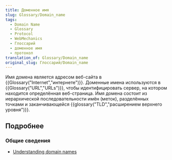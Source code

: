 ```yaml
---
title: Доменное имя
slug: Glossary/Domain_name
tags:
  - Domain Name
  - Glossary
  - Protocol
  - WebMechanics
  - Глоссарий
  - доменное имя
  - протокол
translation_of: Glossary/Domain_name
original_slug: Глоссарий/Domain_name
---
```


Имя домена является адресом веб-сайта в {{Glossary("Internet","интернете")}}. Доменные имена используются в {{Glossary("URL","URLs")}}, чтобы идентифицировать сервер, на котором находится определённая веб-страница. Имя домена состоит из иерархической последовательности имён (меток), разделённых точками и заканчивающейся {{glossary("TLD","расширением верхнего уровня")}}.

## Подробнее

### Общие сведения

- [Understanding domain names](/en-US/Learn/Understanding_domain_names)
